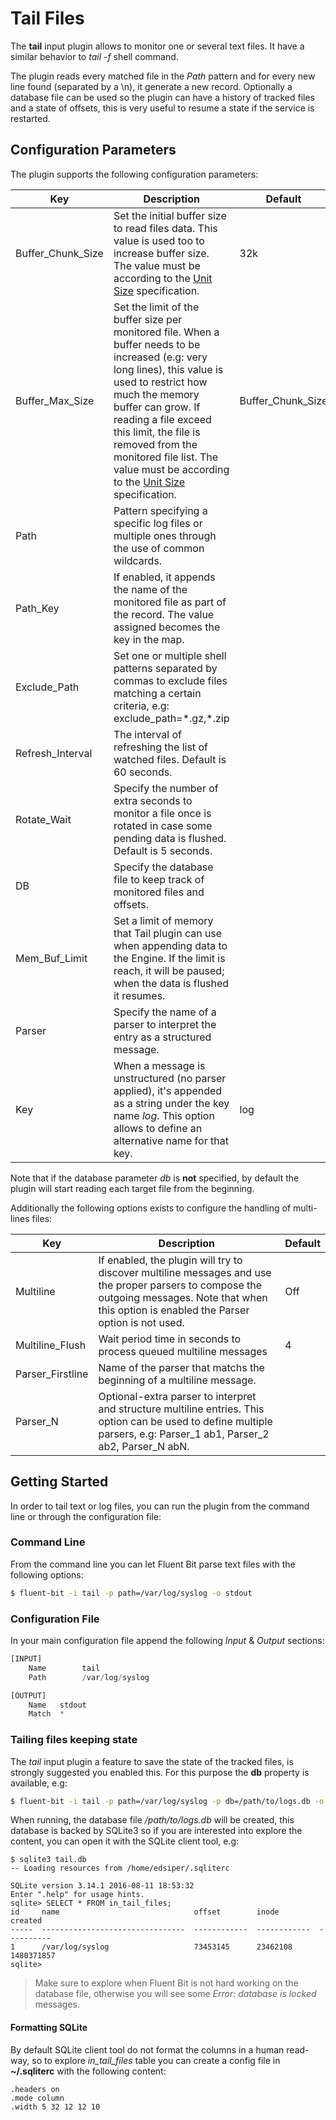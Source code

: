 # Tail Files

The __tail__ input plugin allows to monitor one or several text files. It have a similar behavior to _tail -f_ shell command.

The plugin reads every matched file in the _Path_ pattern and for every new line found (separated by a \n), it generate a new record. Optionally a database file can be used so the plugin can have a history of tracked files and a state of offsets, this is very useful to resume a state if the service is restarted.

## Configuration Parameters

The plugin supports the following configuration parameters:

| Key                  | Description       | Default     |
| ---------------------|-------------------|-------------|
| Buffer\_Chunk\_Size  | Set the initial buffer size to read files data. This value is used too to increase buffer size. The value must be according to the [Unit Size](../configuration/unit_sizes.md) specification. | 32k |
| Buffer\_Max\_Size    | Set the limit of the buffer size per monitored file. When a buffer needs to be increased (e.g: very long lines), this value is used to restrict how much the memory buffer can grow. If reading a file exceed this limit, the file is removed from the monitored file list. The value must be according to the [Unit Size](../configuration/unit_sizes.md) specification. | Buffer\_Chunk\_Size |
| Path                 | Pattern specifying a specific log files or multiple ones through the use of common wildcards. |     |
| Path\_Key            | If enabled, it appends the name of the monitored file as part of the record. The value assigned becomes the key in the map. | |
| Exclude\_Path        | Set one or multiple shell patterns separated by commas to exclude files matching a certain criteria, e.g: exclude_path=\*.gz,\*.zip | |
| Refresh\_Interval    | The interval of refreshing the list of watched files. Default is 60 seconds. | |
| Rotate\_Wait         | Specify the number of extra seconds to monitor a file once is rotated in case some pending data is flushed. Default is 5 seconds.| |
| DB                   | Specify the database file to keep track of monitored files and offsets. | |
| Mem\_Buf\_Limit      | Set a limit of memory that Tail plugin can use when appending data to the Engine. If the limit is reach, it will be paused; when the data is flushed it resumes. |  |
| Parser               | Specify the name of a parser to interpret the entry as a structured message. |
| Key                  | When a message is unstructured (no parser applied), it's appended as a string under the key name _log_. This option allows to define an alternative name for that key. | log |

Note that if the database parameter _db_ is __not__ specified, by default the plugin will start reading each target file from the beginning.

Additionally the following options exists to configure the handling of multi-lines files:

| Key          | Description       | Default |
|--------------|-------------------|---------|
| Multiline    | If enabled, the plugin will try to discover multiline messages and use the proper parsers to compose the outgoing messages. Note that when this option is enabled the Parser option is not used. | Off |
| Multiline\_Flush | Wait period time in seconds to process queued multiline messages  | 4 |
| Parser\_Firstline | Name of the parser that matchs the beginning of a multiline message. | |
| Parser_N | Optional-extra parser to interpret and structure multiline entries. This option can be used to define multiple parsers, e.g: Parser\_1 ab1,  Parser\_2 ab2, Parser\_N abN. | |

## Getting Started

In order to tail text or log files, you can run the plugin from the command line or through the configuration file:

### Command Line

From the command line you can let Fluent Bit parse text files with the following options:

```bash
$ fluent-bit -i tail -p path=/var/log/syslog -o stdout
```

### Configuration File

In your main configuration file append the following _Input_ & _Output_ sections:

```python
[INPUT]
    Name        tail
    Path        /var/log/syslog

[OUTPUT]
    Name   stdout
    Match  *
```

### Tailing files keeping state

The _tail_ input plugin a feature to save the state of the tracked files, is strongly suggested you enabled this. For this purpose the __db__ property is available, e.g:

```bash
$ fluent-bit -i tail -p path=/var/log/syslog -p db=/path/to/logs.db -o stdout
```

When running, the database file _/path/to/logs.db_ will be created, this database is backed by SQLite3 so if you are interested into explore the content, you can open it with the SQLite client tool, e.g:

```
$ sqlite3 tail.db
-- Loading resources from /home/edsiper/.sqliterc

SQLite version 3.14.1 2016-08-11 18:53:32
Enter ".help" for usage hints.
sqlite> SELECT * FROM in_tail_files;
id     name                              offset        inode         created
-----  --------------------------------  ------------  ------------  ----------
1      /var/log/syslog                   73453145      23462108      1480371857
sqlite>
```

> Make sure to explore when Fluent Bit is not hard working on the database file, otherwise you will see some _Error: database is locked_ messages.

#### Formatting SQLite

By default SQLite client tool do not format the columns in a human read-way, so to explore _in\_tail\_files_ table you can create a config file in __~/.sqliterc__ with the following content:

```
.headers on
.mode column
.width 5 32 12 12 10
```
